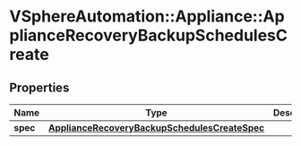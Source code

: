 # VSphereAutomation::Appliance::ApplianceRecoveryBackupSchedulesCreate

## Properties
Name | Type | Description | Notes
------------ | ------------- | ------------- | -------------
**spec** | [**ApplianceRecoveryBackupSchedulesCreateSpec**](ApplianceRecoveryBackupSchedulesCreateSpec.md) |  | [optional] 


